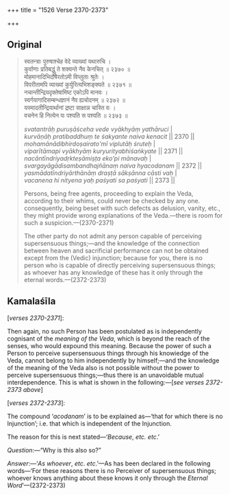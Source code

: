+++
title = "1526 Verse 2370-2373"

+++
## Original 
>
> स्वतन्त्राः पुरुषाश्चेह वेदे व्याख्यां यथारुचि ।  
> कुर्वाणाः प्रतिबद्धुं ते शक्यन्ते नैव केनचित् ॥ २३७० ॥  
> मोहमानादिभिर्दोषैरतोऽमी विप्लुताः श्रुतेः ।  
> विपरीतामपि व्याख्यां कुर्युरित्यभिशङ्क्यते ॥ २३७१ ॥  
> नचान्तीन्द्रियदृक्तेषामिष्ट एकोऽपि मानवः ।  
> स्वर्गयागादिसम्बन्धज्ञानं नैव ह्यचोदनम् ॥ २३७२ ॥  
> यस्मादतीन्द्रियार्थानां द्रष्टा साक्षान्न चास्ति वः ।  
> वचनेन हि नित्येन यः पश्यति स पश्यति ॥ २३७३ ॥ 
>
> *svatantrāḥ puruṣāśceha vede vyākhyāṃ yathāruci* \|  
> *kurvāṇāḥ pratibaddhuṃ te śakyante naiva kenacit* \|\| 2370 \|\|  
> *mohamānādibhirdoṣairato'mī viplutāḥ śruteḥ* \|  
> *viparītāmapi vyākhyāṃ kuryurityabhiśaṅkyate* \|\| 2371 \|\|  
> *nacāntīndriyadṛkteṣāmiṣṭa eko'pi mānavaḥ* \|  
> *svargayāgādisambandhajñānaṃ naiva hyacodanam* \|\| 2372 \|\|  
> *yasmādatīndriyārthānāṃ draṣṭā sākṣānna cāsti vaḥ* \|  
> *vacanena hi nityena yaḥ paśyati sa paśyati* \|\| 2373 \|\| 
>
> Persons, being free agents, proceeding to explain the Veda, according to their whims, could never be checked by any one. consequently, being beset with such defects as delusion, vanity, etc., they might provide wrong explanations of the Veda.—there is room for such a suspicion.—(2370-2371) 
>
> The other party do not admit any person capable of perceiving supersensuous things;—and the knowledge of the connection between heaven and sacrificial performance can not be obtained except from the (Vedic) injunction; because for you, there is no person who is capable of directly perceiving supersensuous things; as whoever has any knowledge of these has it only through the eternal words.—(2372-2373)



## Kamalaśīla

[*verses 2370-2371*]:

Then again, no such Person has been postulated as is independently cognisant of the *meaning of the Veda*, which is beyond the reach of the senses, who would expound this meaning. Because the power of such a Person to perceive supersensuous things through his knowiedge of the Veda, cannot belong to him independently by himself;—and the knowledge of the meaning of the Veda also is not possible without the power to perceive supersensuous things;—thus there is an unavoidable mutual interdependence. This is what is shown in the following:—[*see verses 2372-2373 above*]

[*verses 2372-2373*]:

The compound ‘*acodanam*’ is to be explained as—‘that for which there is no Injunction’; i.e. that which is independent of the Injunction.

The reason for this is next stated—‘*Because*, *etc. etc*.’

*Question*:—“Why is this also so?”

*Answer*:—‘*As whoever*, *etc*. *etc*.’—As has been declared in the following words—‘For these reasons there is no Perceiver of supersensuous things; whoever knows anything about these knows it only through the *Eternal Word*’—(2372-2373)


